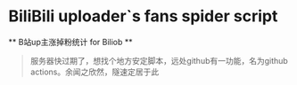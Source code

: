 # BiliBili uploader`s fans spider script

** B站up主涨掉粉统计 for Biliob **
>服务器快过期了，想找个地方安定脚本，远处github有一功能，名为github actions。余闻之欣然，隧速定居于此
